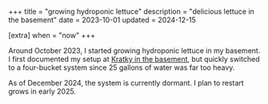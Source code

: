 +++
title = "growing hydroponic lettuce"
description = "delicious lettuce in the basement"
date = 2023-10-01
updated = 2024-12-15

[extra]
when = "now"
+++

Around October 2023, I started growing hydroponic lettuce in my basement.
I first documented my setup at [Kratky in the basement](@/posts/kratky-in-the-basement.md), but quickly switched to a four-bucket system since 25 gallons of water was far too heavy.

As of December 2024, the system is currently dormant. I plan to restart grows in early 2025.
